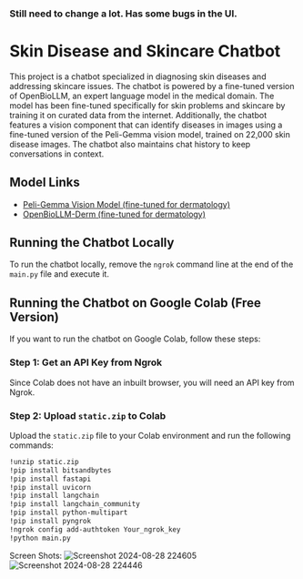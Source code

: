 ### Still need to change a lot. Has some bugs in the UI.

# Skin Disease and Skincare Chatbot

This project is a chatbot specialized in diagnosing skin diseases and addressing skincare issues. The chatbot is powered by a fine-tuned version of OpenBioLLM, an expert language model in the medical domain. The model has been fine-tuned specifically for skin problems and skincare by training it on curated data from the internet. Additionally, the chatbot features a vision component that can identify diseases in images using a fine-tuned version of the Peli-Gemma vision model, trained on 22,000 skin disease images. The chatbot also maintains chat history to keep conversations in context.
## Model Links

- [Peli-Gemma Vision Model (fine-tuned for dermatology)](https://huggingface.co/brucewayne0459/paligemma_derm)
- [OpenBioLLM-Derm (fine-tuned for dermatology)](https://huggingface.co/brucewayne0459/OpenBioLLm-Derm)

## Running the Chatbot Locally

To run the chatbot locally, remove the `ngrok` command line at the end of the `main.py` file and execute it.

## Running the Chatbot on Google Colab (Free Version)

If you want to run the chatbot on Google Colab, follow these steps:

### Step 1: Get an API Key from Ngrok

Since Colab does not have an inbuilt browser, you will need an API key from Ngrok.

### Step 2: Upload `static.zip` to Colab

Upload the `static.zip` file to your Colab environment and run the following commands:

```bash
!unzip static.zip
!pip install bitsandbytes
!pip install fastapi
!pip install uvicorn
!pip install langchain
!pip install langchain_community
!pip install python-multipart
!pip install pyngrok
!ngrok config add-authtoken Your_ngrok_key
!python main.py
```

Screen Shots:
![Screenshot 2024-08-28 224605](https://github.com/user-attachments/assets/2b75c5c1-a47a-4f2c-b160-f7c552ca8b20)
![Screenshot 2024-08-28 224446](https://github.com/user-attachments/assets/8a861bbe-2a69-41bc-bec1-8357f6b60f7f)
